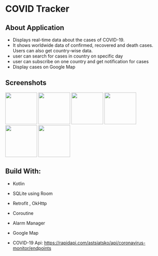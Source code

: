 # COVID Tracker

## About Application
- Displays real-time data about the cases of COVID-19.
- It shows worldwide data of confirmed, recovered and death cases. Users can also get country-wise data.
- user can search for cases in country on specific day
- user can subscribe on one country and get notification for cases
- Display cases on Google Map
## Screenshots
<p float="left">
  <img src="https://user-images.githubusercontent.com/44899782/79702073-4b6d7980-82a2-11ea-9c0a-2627e13dfcff.png" width= "100"> 
  <img src="https://user-images.githubusercontent.com/44899782/79701714-9df96680-829f-11ea-9020-c2fa56532e15.png" width= "100"> 
  <img src="https://user-images.githubusercontent.com/44899782/79701716-9f2a9380-829f-11ea-80c0-b9c473aeaf29.png" width="100">
  <img src="https://user-images.githubusercontent.com/44899782/79701717-9fc32a00-829f-11ea-816c-a7a630df83e2.png" width="100">
  <img src="https://user-images.githubusercontent.com/44899782/79701719-a0f45700-829f-11ea-9cb4-7a30267c6109.png" width="100">
  <img src="https://user-images.githubusercontent.com/44899782/79701721-a18ced80-829f-11ea-8470-289474eaba37.png" width="100">

</p>

## Build With: 
- Kotlin
- SQLite using Room
- Retrofit , OkHttp
- Coroutine 
- Alarm Manager
- Google Map

- COVID-19 Api: https://rapidapi.com/astsiatsko/api/coronavirus-monitor/endpoints


